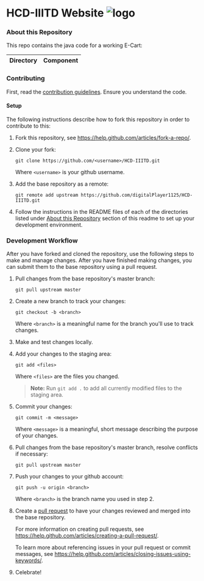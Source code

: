 # HCD-IIITD Website  ![logo](https://hcd.iiitd.ac.in/wp-content/uploads/2019/06/cropped-HCD-Logo-15081-2-192x192.png)

### About this Repository

This repo contains the java code for a working E-Cart:

|Directory               |Component|
|------------------------|-----------------------------------------------|

### Contributing

First, read the [contribution guidelines](CONTRIBUTING.md). Ensure you understand the code.
#### Setup

The following instructions describe how to fork this repository in order 
to contribute to this:

1. Fork this repository, see <https://help.github.com/articles/fork-a-repo/>.

2. Clone your fork:
    
    `git clone https://github.com/<username>/HCD-IIITD.git`
    
    Where `<username>` is your github username.

3. Add the base repository as a remote:
    
    `git remote add upstream https://github.com/digitalPlayer1125/HCD-IIITD.git`

4. Follow the instructions in the README files of each of the directories listed under [About this Repository](#about-this-repository) section of this readme to set up your development environment.

### Development Workflow

After you have forked and cloned the repository, use the following steps to
make and manage changes. After you have finished making changes, you can 
submit them to the base repository using a pull request. 

1. Pull changes from the base repository's master branch:
    
    `git pull upstream master`

1. Create a new branch to track your changes:
    
    `git checkout -b <branch>`
    
    Where `<branch>` is a meaningful name for the branch you'll use to track
    changes.

1. Make and test changes locally.

1. Add your changes to the staging area:
    
    `git add <files>`
    
    Where `<files>` are the files you changed.
    
    > **Note:** Run `git add .` to add all currently modified files to the staging area.

1. Commit your changes:
    
    `git commit -m <message>`
    
    Where `<message>` is a meaningful, short message describing the purpose of
    your changes.

1. Pull changes from the base repository's master branch, resolve conflicts if
   necessary:
      
    `git pull upstream master`

1. Push your changes to your github account:
    
    `git push -u origin <branch>`
    
    Where `<branch>` is the branch name you used in step 2.

1. Create a [pull request](https://help.github.com/articles/about-pull-requests/) to have your changes reviewed and merged into the base 
repository.

    For more information on creating pull requests, see <https://help.github.com/articles/creating-a-pull-request/>. 
    
    To learn more about referencing issues in your pull request or commit messages, see <https://help.github.com/articles/closing-issues-using-keywords/>.

1. Celebrate!
